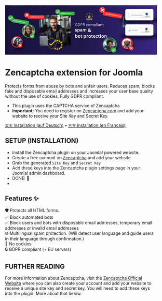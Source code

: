 ![ZENCAPTCHA - SPAM PROTECTION](https://github.com/ZENCAPTCHA/zencaptcha-wordpress/blob/main/zencaptcha-for-forms/assets/screenshots/banner-1544x500.png)

# Zencaptcha extension for Joomla
Protects forms from abuse by bots and unfair users. Reduces spam, blocks fake and disposable email addresses and increases your user base quality without the use of cookies. Fully GDPR compliant.</p><ul><li>This plugin uses the CAPTCHA service of Zencaptcha</li><li><b>Important:</b> You need to register on <a href='https://www.zencaptcha.com?ref=git-joomla' target='_blank'>Zencaptcha.com</a> and add your website to receive your Site Key and Secret Key.</li></ul>

<a href='https://www.zencaptcha.com/docs/de/zencaptcha-joomla'>🇩🇪 Installation (auf Deutsch)</a> • 
<a href='https://www.zencaptcha.com/docs/fr/zencaptcha-joomla'>🇫🇷 Installation (en Français)</a>

## SETUP (INSTALLATION)
* Install the Zencaptcha plugin on your Joomla! powered website.
* Create a free account on <a href='https://www.zencaptcha.com?ref=git-joomla' target='_blank'>Zencaptcha</a> and add your website
* Grab the generated `Site Key` and `Secret Key`
* Add these keys into the Zencaptcha plugin settings page in your Joomla! admin dashboard.
* DONE! 🚀
* 
## Features ✨

🛡️ Protects all HTML forms.<br>
✅ Block automated bots<br>
✅ Block users and bots with disposable email addresses, temporary email addresses or invalid email addresses<br>
🌐 Multilingual spam protection. (Will detect user language and guide users in their language through confirmation.)<br>
🍪 No cookies<br>
🔒 GDPR compliant (+ EU servers)<br>

## FURTHER READING
For more information about Zencaptcha, visit the <a href='https://www.zencaptcha.com?ref=git-joomla' target='_blank'>Zencaptcha Official Website</a> where you can also create your account and add your website to receive a unique site key and secret key. You will need to add these keys into the plugin. More about that below.
